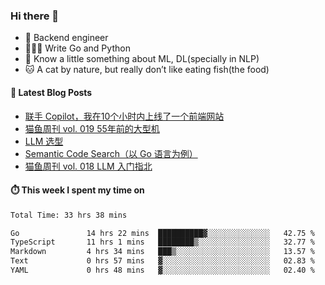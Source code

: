 ### Hi there 👋

- 🔧 Backend engineer
- 👨🏻‍💻 Write Go and Python
- 🔭 Know a little something about ML, DL(specially in NLP)
- 🐱 A cat by nature, but really don’t like eating fish(the food)

#### 📖 Latest Blog Posts
<!-- BLOG-POST-LIST:START -->
- [联手 Copilot，我在10个小时内上线了一个前端网站](https://ameow.xyz/archives/develop-a-frontend-site-with-copilot)
- [猫鱼周刊 vol. 019 55年前的大型机](https://ameow.xyz/archives/weekly-019)
- [LLM 选型](https://ameow.xyz/archives/llm-comparison)
- [Semantic Code Search（以 Go 语言为例）](https://ameow.xyz/archives/semantic-code-search-a-go-repective)
- [猫鱼周刊 vol. 018 LLM 入门指北](https://ameow.xyz/archives/weekly-018)
<!-- BLOG-POST-LIST:END -->

#### ⏱️ This week I spent my time on
<!--START_SECTION:waka-->

```txt
Total Time: 33 hrs 38 mins

Go               14 hrs 22 mins  ██████████▓░░░░░░░░░░░░░░   42.75 %
TypeScript       11 hrs 1 mins   ████████▒░░░░░░░░░░░░░░░░   32.77 %
Markdown         4 hrs 34 mins   ███▒░░░░░░░░░░░░░░░░░░░░░   13.57 %
Text             0 hrs 57 mins   ▓░░░░░░░░░░░░░░░░░░░░░░░░   02.83 %
YAML             0 hrs 48 mins   ▓░░░░░░░░░░░░░░░░░░░░░░░░   02.40 %
```

<!--END_SECTION:waka-->

<!--
**LeslieLeung/LeslieLeung** is a ✨ _special_ ✨ repository because its `README.md` (this file) appears on your GitHub profile.

Here are some ideas to get you started:

- 🔭 I’m currently working on ...
- 🌱 I’m currently learning ...
- 👯 I’m looking to collaborate on ...
- 🤔 I’m looking for help with ...
- 💬 Ask me about ...
- 📫 How to reach me: ...
- 😄 Pronouns: ...
- ⚡ Fun fact: ...
-->
